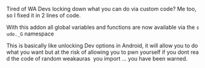 Tired of WA Devs locking down what you can do via custom code? Me too, so I fixed it in 2 lines of code.

With this addon all global variables and functions are now available via the `sudo._G` namespace

This is basically like unlocking Dev options in Android, it will allow you to do what you want but at the risk of allowing you to pwn yourself if you dont read the code of random weakauras  you import ... you have been warned.
